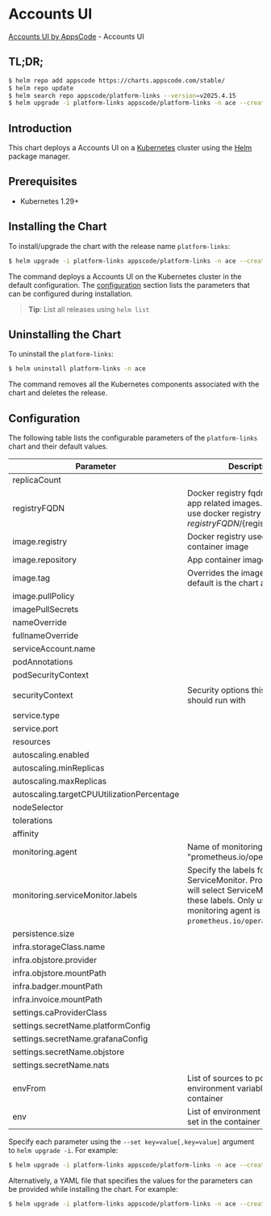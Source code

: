 # Accounts UI

[Accounts UI by AppsCode](https://github.com/appscode-cloud) - Accounts UI

## TL;DR;

```bash
$ helm repo add appscode https://charts.appscode.com/stable/
$ helm repo update
$ helm search repo appscode/platform-links --version=v2025.4.15
$ helm upgrade -i platform-links appscode/platform-links -n ace --create-namespace --version=v2025.4.15
```

## Introduction

This chart deploys a Accounts UI on a [Kubernetes](http://kubernetes.io) cluster using the [Helm](https://helm.sh) package manager.

## Prerequisites

- Kubernetes 1.29+

## Installing the Chart

To install/upgrade the chart with the release name `platform-links`:

```bash
$ helm upgrade -i platform-links appscode/platform-links -n ace --create-namespace --version=v2025.4.15
```

The command deploys a Accounts UI on the Kubernetes cluster in the default configuration. The [configuration](#configuration) section lists the parameters that can be configured during installation.

> **Tip**: List all releases using `helm list`

## Uninstalling the Chart

To uninstall the `platform-links`:

```bash
$ helm uninstall platform-links -n ace
```

The command removes all the Kubernetes components associated with the chart and deletes the release.

## Configuration

The following table lists the configurable parameters of the `platform-links` chart and their default values.

|                 Parameter                  |                                                                             Description                                                                             |                                                                                            Default                                                                                             |
|--------------------------------------------|---------------------------------------------------------------------------------------------------------------------------------------------------------------------|------------------------------------------------------------------------------------------------------------------------------------------------------------------------------------------------|
| replicaCount                               |                                                                                                                                                                     | <code>1</code>                                                                                                                                                                                 |
| registryFQDN                               | Docker registry fqdn used to pull app related images. Set this to use docker registry hosted at ${registryFQDN}/${registry}/${image}                                | <code>ghcr.io</code>                                                                                                                                                                           |
| image.registry                             | Docker registry used to pull app container image                                                                                                                    | <code>appscode</code>                                                                                                                                                                          |
| image.repository                           | App container image                                                                                                                                                 | <code>fileserver</code>                                                                                                                                                                        |
| image.tag                                  | Overrides the image tag whose default is the chart appVersion.                                                                                                      | <code>""</code>                                                                                                                                                                                |
| image.pullPolicy                           |                                                                                                                                                                     | <code>Always</code>                                                                                                                                                                            |
| imagePullSecrets                           |                                                                                                                                                                     | <code>[]</code>                                                                                                                                                                                |
| nameOverride                               |                                                                                                                                                                     | <code>""</code>                                                                                                                                                                                |
| fullnameOverride                           |                                                                                                                                                                     | <code>""</code>                                                                                                                                                                                |
| serviceAccount.name                        |                                                                                                                                                                     | <code>""</code>                                                                                                                                                                                |
| podAnnotations                             |                                                                                                                                                                     | <code>{}</code>                                                                                                                                                                                |
| podSecurityContext                         |                                                                                                                                                                     | <code>{}</code>                                                                                                                                                                                |
| securityContext                            | Security options this container should run with                                                                                                                     | <code>{"allowPrivilegeEscalation":false,"capabilities":{"drop":["ALL"]},"readOnlyRootFilesystem":true,"runAsNonRoot":true,"runAsUser":65534,"seccompProfile":{"type":"RuntimeDefault"}}</code> |
| service.type                               |                                                                                                                                                                     | <code>ClusterIP</code>                                                                                                                                                                         |
| service.port                               |                                                                                                                                                                     | <code>80</code>                                                                                                                                                                                |
| resources                                  |                                                                                                                                                                     | <code>{}</code>                                                                                                                                                                                |
| autoscaling.enabled                        |                                                                                                                                                                     | <code>false</code>                                                                                                                                                                             |
| autoscaling.minReplicas                    |                                                                                                                                                                     | <code>1</code>                                                                                                                                                                                 |
| autoscaling.maxReplicas                    |                                                                                                                                                                     | <code>100</code>                                                                                                                                                                               |
| autoscaling.targetCPUUtilizationPercentage |                                                                                                                                                                     | <code>80</code>                                                                                                                                                                                |
| nodeSelector                               |                                                                                                                                                                     | <code>{}</code>                                                                                                                                                                                |
| tolerations                                |                                                                                                                                                                     | <code>[]</code>                                                                                                                                                                                |
| affinity                                   |                                                                                                                                                                     | <code>{}</code>                                                                                                                                                                                |
| monitoring.agent                           | Name of monitoring agent (eg "prometheus.io/operator")                                                                                                              | <code>""</code>                                                                                                                                                                                |
| monitoring.serviceMonitor.labels           | Specify the labels for ServiceMonitor. Prometheus crd will select ServiceMonitor using these labels. Only usable when monitoring agent is `prometheus.io/operator`. | <code>{}</code>                                                                                                                                                                                |
| persistence.size                           |                                                                                                                                                                     | <code>10Gi</code>                                                                                                                                                                              |
| infra.storageClass.name                    |                                                                                                                                                                     | <code>"standard"</code>                                                                                                                                                                        |
| infra.objstore.provider                    |                                                                                                                                                                     | <code>""</code>                                                                                                                                                                                |
| infra.objstore.mountPath                   |                                                                                                                                                                     | <code>""</code>                                                                                                                                                                                |
| infra.badger.mountPath                     |                                                                                                                                                                     | <code>/badger</code>                                                                                                                                                                           |
| infra.invoice.mountPath                    |                                                                                                                                                                     | <code>/billing</code>                                                                                                                                                                          |
| settings.caProviderClass                   |                                                                                                                                                                     | <code>""</code>                                                                                                                                                                                |
| settings.secretName.platformConfig         |                                                                                                                                                                     | <code>""</code>                                                                                                                                                                                |
| settings.secretName.grafanaConfig          |                                                                                                                                                                     | <code>""</code>                                                                                                                                                                                |
| settings.secretName.objstore               |                                                                                                                                                                     | <code>""</code>                                                                                                                                                                                |
| settings.secretName.nats                   |                                                                                                                                                                     | <code>""</code>                                                                                                                                                                                |
| envFrom                                    | List of sources to populate environment variables in the container                                                                                                  | <code>[]</code>                                                                                                                                                                                |
| env                                        | List of environment variables to set in the container                                                                                                               | <code>[]</code>                                                                                                                                                                                |


Specify each parameter using the `--set key=value[,key=value]` argument to `helm upgrade -i`. For example:

```bash
$ helm upgrade -i platform-links appscode/platform-links -n ace --create-namespace --version=v2025.4.15 --set replicaCount=1
```

Alternatively, a YAML file that specifies the values for the parameters can be provided while
installing the chart. For example:

```bash
$ helm upgrade -i platform-links appscode/platform-links -n ace --create-namespace --version=v2025.4.15 --values values.yaml
```
